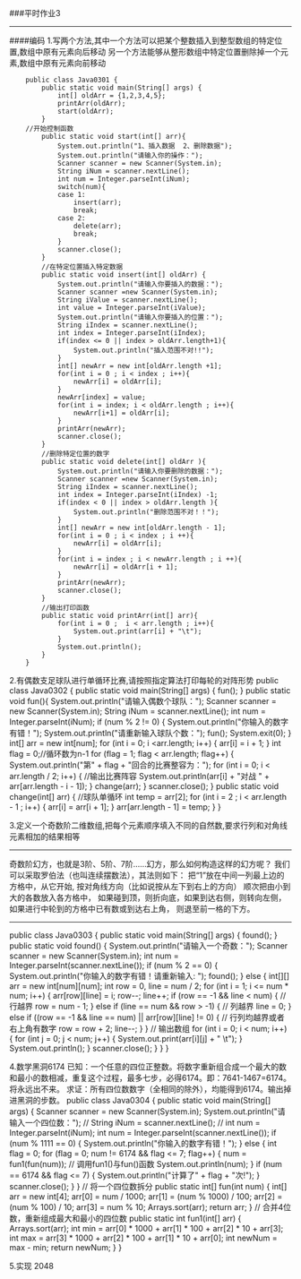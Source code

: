 ###平时作业3



***



####编码
1.写两个方法,其中一个方法可以把某个整数插入到整型数组的特定位置,数组中原有元素向后移动
  另一个方法能够从整形数组中特定位置删除掉一个元素,数组中原有元素向前移动

		public class Java0301 {
			public static void main(String[] args) {
				int[] oldArr = {1,2,3,4,5};
				printArr(oldArr);
				start(oldArr);
			}
		//开始控制函数
			public static void start(int[] arr){
				System.out.println("1、插入数据	2、删除数据");
				System.out.println("请输入你的操作：");
				Scanner scanner = new Scanner(System.in);
				String iNum = scanner.nextLine();
				int num = Integer.parseInt(iNum);
				switch(num){
				case 1:
					insert(arr);
					break;
				case 2:
					delete(arr);
					break;
				}
				scanner.close();
			}
			//在特定位置插入特定数据
			public static void insert(int[] oldArr) {
				System.out.println("请输入你要插入的数据：");
				Scanner scanner =new Scanner(System.in);
				String iValue = scanner.nextLine();
				int value = Integer.parseInt(iValue);
				System.out.println("请输入你要插入的位置：");
				String iIndex = scanner.nextLine();
				int index = Integer.parseInt(iIndex);
				if(index <= 0 || index > oldArr.length+1){
					System.out.println("插入范围不对!!");
				}
				int[] newArr = new int[oldArr.length +1];
				for(int i = 0 ; i < index ; i++){
					newArr[i] = oldArr[i];
				}
				newArr[index] = value;
				for(int i = index; i < oldArr.length ; i++){
					newArr[i+1] = oldArr[i];
				}	
				printArr(newArr);
				scanner.close();
			}
			//删除特定位置的数字
			public static void delete(int[] oldArr ){
				System.out.println("请输入你要删除的数据：");
				Scanner scanner =new Scanner(System.in);
				String iIndex = scanner.nextLine();
				int index = Integer.parseInt(iIndex) -1;
				if(index < 0 || index > oldArr.length ){
					System.out.println("删除范围不对！！");
				}
				int[] newArr = new int[oldArr.length - 1];
				for(int i = 0 ; i < index ; i ++){
					newArr[i] = oldArr[i];
				}
				for(int i = index ; i < newArr.length ; i ++){
					newArr[i] = oldArr[i + 1];
				}
				printArr(newArr);
				scanner.close();
			}
			//输出打印函数
			public static void printArr(int[] arr){
				for(int i = 0 ;  i < arr.length ; i++){
					System.out.print(arr[i] + "\t");
				}
				System.out.println();
			}
		}

2.有偶数支足球队进行单循环比赛,请按照指定算法打印每轮的对阵形势
public class Java0302 {
	public static void main(String[] args) {
		fun();
	}
	public static void fun(){
		System.out.println("请输入偶数个球队：");
		Scanner scanner = new Scanner(System.in);
		String iNum = scanner.nextLine();
		int num = Integer.parseInt(iNum);
		if (num % 2 != 0) {
			System.out.println("你输入的数字有错！");
			System.out.println("请重新输入球队个数：");
			fun();
			System.exit(0);
		}
		int[] arr = new int[num];
		for (int i = 0; i <arr.length; i++) {
			arr[i] = i + 1;
		}
		int flag = 0;//循环数为n-1
		for (flag = 1; flag < arr.length; flag++) {
			System.out.println("第" + flag + "回合的比赛整容为：");
			for (int i = 0; i < arr.length / 2; i++) {
				//输出比赛阵容
				System.out.println(arr[i] + "对战 " + arr[arr.length - i - 1]);
			}
			change(arr);
		}
		scanner.close();
	}
	public static void change(int[] arr) {
		//球队单循环
		int temp = arr[2];
		for (int i = 2 ; i < arr.length - 1 ; i++) {
			arr[i] = arr[i + 1];
		}
		arr[arr.length - 1] = temp;
	}
}

3.定义一个奇数阶二维数组,把每个元素顺序填入不同的自然数,要求行列和对角线元素相加的结果相等

---

  奇数阶幻方，也就是3阶、5阶、7阶……幻方，那么如何构造这样的幻方呢？ 
  我们可以采取罗伯法（也叫连续摆数法），其法则如下： 
  把“1”放在中间一列最上边的方格中，从它开始,
  按对角线方向（比如说按从左下到右上的方向）
  顺次把由小到大的各数放入各方格中，
  如果碰到顶，则折向底，如果到达右侧，则转向左侧，
  如果进行中轮到的方格中已有数或到达右上角，
  则退至前一格的下方。

---
public class Java0303 {
	public static void main(String[] args) {
		found();
	}
	public static void found() {
		System.out.println("请输入一个奇数：");
		Scanner scanner = new Scanner(System.in);
		int num = Integer.parseInt(scanner.nextLine());
		if (num % 2 == 0) {
			System.out.println("你输入的数字有错！请重新输入: ");
			found();
		} else {
			int[][] arr = new int[num][num];
			int row = 0, line = num / 2;
			for (int i = 1; i <= num * num; i++) {
				arr[row][line] = i;
				row--;
				line++;
				if (row == -1 && line < num) {
					// 行越界
					row = num - 1;
				} else if (line == num && row > -1) {
					// 列越界
					line = 0;
				} else if ((row == -1 && line == num) || arr[row][line] != 0) {
					// 行列均越界或者右上角有数字
					row = row + 2;
					line--;
				}
			}
			// 输出数组
			for (int i = 0; i < num; i++) {
				for (int j = 0; j < num; j++) {
					System.out.print(arr[i][j] + " \t");
				}
				System.out.println();
			}
			scanner.close();
		}
	}
}

4.数学黑洞6174
    已知：一个任意的四位正整数。将数字重新组合成一个最大的数和最小的数相减，重复这个过程，最多七步，必得6174。即：7641-1467=6174。将永远出不来。
    求证：所有四位数数字（全相同的除外），均能得到6174。输出掉进黑洞的步数。
public class Java0304 {
	public static void main(String[] args) {
		Scanner scanner = new Scanner(System.in);
		System.out.println("请输入一个四位数：");
		// String iNum = scanner.nextLine();
		// int num = Integer.parseInt(iNum);
		int num = Integer.parseInt(scanner.nextLine());
		if (num % 1111 == 0) {
			System.out.println("你输入的数字有错！");
		} else {
			int flag = 0;
			for (flag = 0; num != 6174 && flag <= 7; flag++) {
				num = fun1(fun(num)); // 调用fun1()与fun()函数
				System.out.println(num);
			}
			if (num == 6174 && flag <= 7) {
				System.out.println("计算了" + flag + "次!");
			}
			scanner.close();
		}
	}
	// 将一个四位数拆分
	public static int[] fun(int num) {
		int[] arr = new int[4];
		arr[0] = num / 1000;
		arr[1] = (num % 1000) / 100;
		arr[2] = (num % 100) / 10;
		arr[3] = num % 10;
		Arrays.sort(arr);
		return arr;
	}
	// 合并4位数，重新组成最大和最小的四位数
	public static int fun1(int[] arr) {
		Arrays.sort(arr);
		int min = arr[0] * 1000 + arr[1] * 100 + arr[2] * 10 + arr[3];
		int max = arr[3] * 1000 + arr[2] * 100 + arr[1] * 10 + arr[0];
		int newNum = max - min;
		return newNum;
	}
}

5.实现 2048